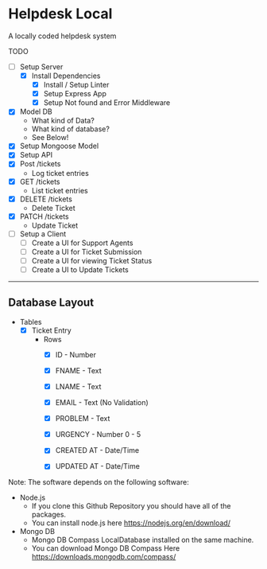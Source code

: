 # Helpdesk Local #

 A locally coded helpdesk system

 TODO

- [ ] Setup Server
  - [X] Install Dependencies
    - [X] Install / Setup Linter
    - [X] Setup Express App
    - [X] Setup Not found and Error Middleware
- [X] Model DB
  - What kind of Data?
  - What kind of database?
  - See Below!
- [X] Setup Mongoose Model
- [X] Setup API
- [X] Post /tickets
  - Log ticket entries
- [X] GET /tickets
  - List ticket entries
- [X] DELETE /tickets
  - Delete Ticket
- [X] PATCH /tickets
  - Update Ticket
- [ ] Setup a Client
  - [ ] Create a UI for Support Agents
  - [ ] Create a UI for Ticket Submission
  - [ ] Create a UI for viewing Ticket Status
  - [ ] Create a UI to Update Tickets

---

## Database Layout ##

- Tables
  - [X] Ticket Entry
    - Rows
      - [X] ID - Number
      - [X] FNAME - Text
      - [X] LNAME - Text
      - [X] EMAIL - Text (No Validation)
      - [X] PROBLEM - Text
      - [X] URGENCY - Number 0 - 5
      - [X] CREATED AT - Date/Time
      - [X] UPDATED AT - Date/Time


Note: The software depends on the following software:
  - Node.js
    - If you clone this Github Repository you should have all of the packages.
    - You can install node.js here <https://nodejs.org/en/download/>
  - Mongo DB  
    - Mongo DB Compass LocalDatabase installed on the same machine.
    - You can download Mongo DB Compass Here <https://downloads.mongodb.com/compass/>
